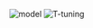 ![model](https://github.com/KU-INI/T-Tuning/assets/109642935/fec4c4f2-a781-4309-853b-9a130118d052)
![T-tuning](https://github.com/KU-INI/T-Tuning/assets/109642935/e4b3965a-ccc3-4f48-b65f-1f0c59ba4754)
